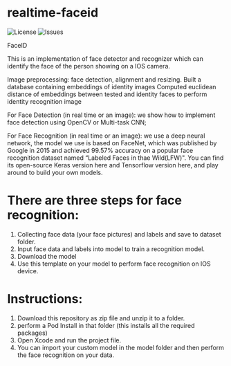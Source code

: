 # realtime-faceid

![License](https://img.shields.io/github/license/Rohith-hacker/realtime-faceid)
![Issues](	https://img.shields.io/github/issues/Rohith-hacker/realtime-faceid)

FaceID

This is an implementation of face detector and recognizer which can identify the face of the person showing on a IOS camera.

Image preprocessing: face detection, alignment and resizing. Built a database containing embeddings of identity images Computed euclidean distance of embeddings between tested and identity faces to perform identity recognition image

For Face Detection (in real time or an image): we show how to implement face detection using OpenCV or Multi-task CNN;

For Face Recognition (in real time or an image): we use a deep neural network, the model we use is based on FaceNet, which was published by Google in 2015 and achieved 99.57% accuracy on a popular face recognition dataset named “Labeled Faces in thae Wild(LFW)". You can find its open-source Keras version here and Tensorflow version here, and play around to build your own models.

# There are three steps for face recognition:
1. Collecting face data (your face pictures) and labels and save to dataset folder. 
2. Input face data and labels into model to train a recognition model.
3. Download the model 
4. Use this template on your model to perform face recognition on IOS device.

# Instructions:
1. Download this repository as zip file and unzip it to a folder.
2. perform a Pod Install in that folder (this installs all the required packages)
3. Open Xcode and run the project file.
4. You can import your custom model in the model folder and then perform the face recognition on your data.
